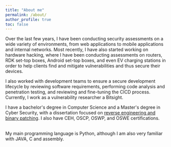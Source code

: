 ```yaml
---
title: "About me"
permalink: /about/
author_profile: true
toc: false
---
```


Over the last few years, I have been conducting security assessments on a wide variety of environments, from web applications to mobile applications and internal networks. Most recently, I have also started working on hardware hacking, where I have been conducting assessments on routers, RDK set-top boxes, Android set-top boxes, and even EV charging stations in order to help clients find and mitigate vulnerabilities and thus secure their devices.
<br>

I also worked with development teams to ensure a secure development lifecycle by reviewing software requirements, performing code analysis and penetration testing, and reviewing and fine-tuning the CICD process. Currently, I work as a vulnerability researcher a Bitsight.

I have a bachelor's degree in Computer Science and a Master's degree in Cyber Security, with a dissertation focused on [reverse engineering and binary patching]([https://duckduckgo.com](https://repositorio.ul.pt/handle/10451/58214)). I also have CEH, OSCP, OSWP, and OSWE certifications.<br>
<br>

My main programming language is Python, although I am also very familiar with JAVA, C and assembly.
